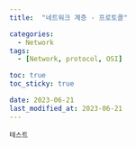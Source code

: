 ```yaml
---
title:  "네트워크 계층 - 프로토콜"

categories:
  - Network
tags:
  - [Network, protocol, OSI] 

toc: true
toc_sticky: true

date: 2023-06-21
last_modified_at: 2023-06-21
---
```


<!-- post 폴더 이름 -> 연관성을 찾지못함 ( 이상하게 바꿔도 정상적으로 작동했기때문 ) -->

```
테스트
```
